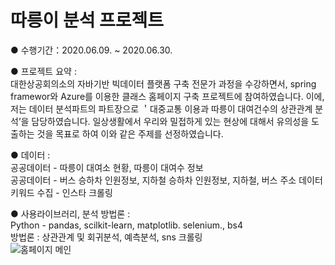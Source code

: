 # 따릉이 분석 프로젝트

● 수행기간：2020.06.09. ~ 2020.06.30.   

●  프로젝트 요약 :   
대한상공회의소의 자바기반 빅데이터 플랫폼 구축 전문가 과정을 수강하면서, spring framewor와 Azure를 이용한  클래스 홈페이지 구축 프로젝트에 참여하였습니다. 이에, 저는 데이터 분석파트의 파트장으로 ＇대중교통 이용과 따릉이 대여건수의 상관관계 분석’을 담당하였습니다. 일상생활에서 우리와 밀접하게 있는 현상에 대해서 유의성을 도출하는 것을 목표로 하여  이와 같은 주제를 선정하였습니다.   
      
●  데이터 :   
공공데이터 - 따릉이 대여소 현황, 따릉이 대여수 정보      
공공데이터 - 버스 승하차 인원정보, 지하철 승하차 인원정보, 지하철, 버스 주소 데이터          
키워드 수집 - 인스타 크롤링       

●  사용라이브러리, 분석 방법론 :       
Python - pandas, scilkit-learn, matplotlib. selenium., bs4       
방법론 : 상관관계 및 회귀분석, 예측분석, sns 크롤링      
![홈페이지 메인](https://user-images.githubusercontent.com/63627288/89479751-8b635880-d7ce-11ea-9519-e4bdec9d09fe.PNG)

